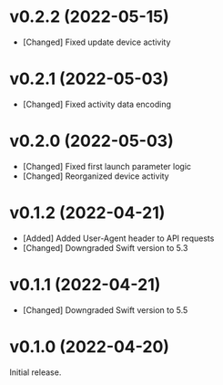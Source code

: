 # v0.2.2 (2022-05-15)

- [Changed] Fixed update device activity

# v0.2.1 (2022-05-03)

- [Changed] Fixed activity data encoding

# v0.2.0 (2022-05-03)

- [Changed] Fixed first launch parameter logic
- [Changed] Reorganized device activity

# v0.1.2 (2022-04-21)

- [Added] Added User-Agent header to API requests
- [Changed] Downgraded Swift version to 5.3

# v0.1.1 (2022-04-21)

- [Changed] Downgraded Swift version to 5.5

# v0.1.0 (2022-04-20)

Initial release.
